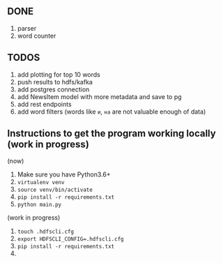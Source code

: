 ## DONE

1. parser
2. word counter

## TODOS

1. add plotting for top 10 words
2. push results to hdfs/kafka
3. add postgres connection
4. add NewsItem model with more metadata and save to pg
5. add rest endpoints
6. add word filters (words like `и`, `на` are not valuable enough of data)

## Instructions to get the program working locally (work in progress)

(now)
1. Make sure you have Python3.6+
2. `virtualenv venv`
3. `source venv/bin/activate`
4. `pip install -r requirements.txt`
5. `python main.py`

(work in progress)
1. `touch .hdfscli.cfg`
2. `export HDFSCLI_CONFIG=.hdfscli.cfg`
3. `pip install -r requirements.txt`
4. 

